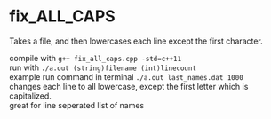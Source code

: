 # fix_ALL_CAPS
Takes a file, and then lowercases each line except the first character.


compile with ````g++ fix_all_caps.cpp -std=c++11````  
run with ````./a.out (string)filename (int)linecount````  
example run command in terminal ````./a.out last_names.dat 1000````  
changes each line to all lowercase, except the first letter which is capitalized.  
great for line seperated list of names  
